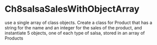 # Ch8salsaSalesWithObjectArray
use a single array of class objects. Create a class for Product that has a string for the name and an integer for the sales of the product, and instantiate 5 objects, one of each type of salsa, stored in an array of Products
